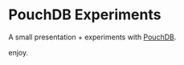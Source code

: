 # PouchDB Experiments

A small presentation + experiments with [PouchDB](https://pouchdb.com/).

enjoy.
